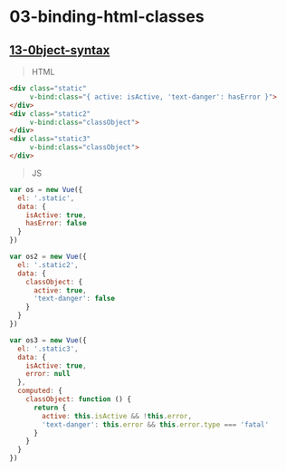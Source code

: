 # 03-binding-html-classes

## [13-0bject-syntax](https://github.com/hunterliu1003/myfirstVue/tree/master/example/03-binding-html-classes/13-object-syntax)

>HTML
```html
<div class="static"
     v-bind:class="{ active: isActive, 'text-danger': hasError }">
</div>
<div class="static2"
     v-bind:class="classObject">
</div>
<div class="static3"
     v-bind:class="classObject">
</div>
```

>JS
```javascript
var os = new Vue({
  el: '.static',
  data: {
    isActive: true,
    hasError: false
  }
})

var os2 = new Vue({
  el: '.static2',
  data: {
    classObject: {
      active: true,
      'text-danger': false
    }
  }
})

var os3 = new Vue({
  el: '.static3',
  data: {
    isActive: true,
    error: null
  },
  computed: {
    classObject: function () {
      return {
        active: this.isActive && !this.error,
        'text-danger': this.error && this.error.type === 'fatal'
      }
    }
  }
})
```